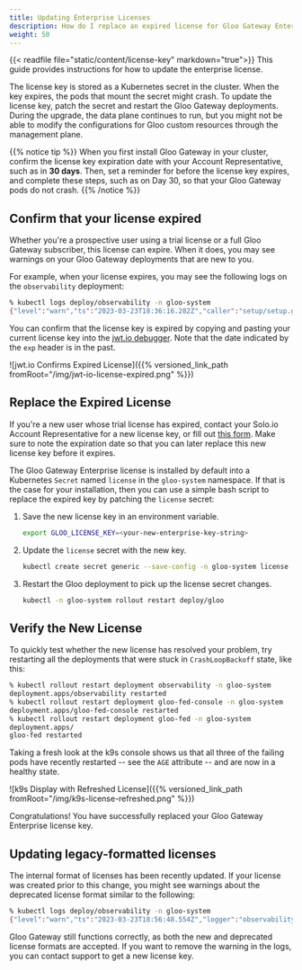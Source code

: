 ```yaml
---
title: Updating Enterprise Licenses
description: How do I replace an expired license for Gloo Gateway Enterprise?
weight: 50
---
```


{{< readfile file="static/content/license-key" markdown="true">}} This guide provides instructions for how to update the enterprise license.

The license key is stored as a Kubernetes secret in the cluster. When the key expires, the pods that mount the secret might crash. To update the license key, patch the secret and restart the Gloo Gateway deployments. During the upgrade, the data plane continues to run, but you might not be able to modify the configurations for Gloo custom resources through the management plane.

{{% notice tip %}}
When you first install Gloo Gateway in your cluster, confirm the license key expiration date with your Account Representative, such as in **30 days**. Then, set a reminder for before the license key expires, and complete these steps, such as on Day 30, so that your Gloo Gateway pods do not crash.
{{% /notice %}}

## Confirm that your license expired

Whether you're a prospective user using a trial license or a full Gloo Gateway subscriber, this license can expire. When it does, you may see warnings on your Gloo Gateway deployments that are new to you.

For example, when your license expires, you may see the following logs on the `observability` deployment:

```bash
% kubectl logs deploy/observability -n gloo-system
{"level":"warn","ts":"2023-03-23T18:36:16.282Z","caller":"setup/setup.go:85","msg":"LICENSE WARNING: License expired, please contact support to renew."}
```

You can confirm that the license key is expired by copying and pasting your current license key into the [jwt.io debugger](http://jwt.io). Note that the date indicated by the `exp` header is in the past.

![jwt.io Confirms Expired License]({{% versioned_link_path fromRoot="/img/jwt-io-license-expired.png" %}})

## Replace the Expired License

If you're a new user whose trial license has expired, contact your Solo.io Account Representative for a new license key, or fill out [this form](https://lp.solo.io/request-trial). Make sure to note the expiration date so that you can later replace this new license key before it expires.

The Gloo Gateway Enterprise license is installed by default into a Kubernetes `Secret` named `license` in the `gloo-system` namespace. If that is the case for your installation, then you can use a simple bash script to replace the expired key by patching the `license` secret:

1. Save the new license key in an environment variable.
   ```bash
   export GLOO_LICENSE_KEY=<your-new-enterprise-key-string>
   ```

2. Update the `license` secret with the new key.
   ```sh
   kubectl create secret generic --save-config -n gloo-system license --from-literal=license-key=$GLOO_LICENSE_KEY --dry-run=client -o yaml | kubectl apply -f - 
   ```

3. Restart the Gloo deployment to pick up the license secret changes.
   ```bash
   kubectl -n gloo-system rollout restart deploy/gloo
   ```

## Verify the New License

To quickly test whether the new license has resolved your problem, try restarting all the deployments that were stuck in `CrashLoopBackoff` state, like this:

```bash
% kubectl rollout restart deployment observability -n gloo-system
deployment.apps/observability restarted
% kubectl rollout restart deployment gloo-fed-console -n gloo-system
deployment.apps/gloo-fed-console restarted
% kubectl rollout restart deployment gloo-fed -n gloo-system
deployment.apps/
gloo-fed restarted
```

Taking a fresh look at the k9s console shows us that all three of the failing pods have recently restarted -- see the `AGE` attribute -- and are now in a healthy state.

![k9s Display with Refreshed License]({{% versioned_link_path fromRoot="/img/k9s-license-refreshed.png" %}})

Congratulations! You have successfully replaced your Gloo Gateway Enterprise license key.

## Updating legacy-formatted licenses

The internal format of licenses has been recently updated. If your license was created prior to this change, you might see warnings about the deprecated license format similar to the following:

```bash
% kubectl logs deploy/observability -n gloo-system
{"level":"warn","ts":"2023-03-23T18:56:48.554Z","logger":"observability","caller":"client/client.go:195","msg":"Your gloo license graphql addon is outdated. Please contact support to update your license.","version":"1.14.0-beta10"}
```

Gloo Gateway still functions correctly, as both the new and deprecated license formats are accepted. If you want to remove the warning in the logs, you can contact support to get a new license key.